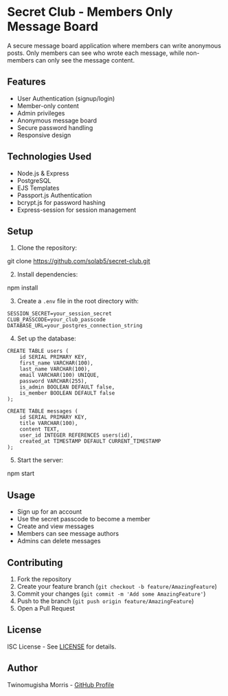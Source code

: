 # Secret Club - Members Only Message Board

A secure message board application where members can write anonymous posts. Only members can see who wrote each message, while non-members can only see the message content.

## Features

- User Authentication (signup/login)
- Member-only content
- Admin privileges
- Anonymous message board
- Secure password handling
- Responsive design

## Technologies Used

- Node.js & Express
- PostgreSQL
- EJS Templates
- Passport.js Authentication
- bcrypt.js for password hashing
- Express-session for session management

## Setup

1. Clone the repository:

git clone https://github.com/solab5/secret-club.git

2. Install dependencies:

npm install

3. Create a `.env` file in the root directory with:

```
SESSION_SECRET=your_session_secret
CLUB_PASSCODE=your_club_passcode
DATABASE_URL=your_postgres_connection_string
```

4. Set up the database:
```
CREATE TABLE users (
    id SERIAL PRIMARY KEY,
    first_name VARCHAR(100),
    last_name VARCHAR(100),
    email VARCHAR(100) UNIQUE,
    password VARCHAR(255),
    is_admin BOOLEAN DEFAULT false,
    is_member BOOLEAN DEFAULT false
);

CREATE TABLE messages (
    id SERIAL PRIMARY KEY,
    title VARCHAR(100),
    content TEXT,
    user_id INTEGER REFERENCES users(id),
    created_at TIMESTAMP DEFAULT CURRENT_TIMESTAMP
);
```

5. Start the server:

npm start

## Usage

- Sign up for an account
- Use the secret passcode to become a member
- Create and view messages
- Members can see message authors
- Admins can delete messages

## Contributing

1. Fork the repository
2. Create your feature branch (`git checkout -b feature/AmazingFeature`)
3. Commit your changes (`git commit -m 'Add some AmazingFeature'`)
4. Push to the branch (`git push origin feature/AmazingFeature`)
5. Open a Pull Request

## License

ISC License - See [LICENSE](LICENSE) for details.

## Author

Twinomugisha Morris - [GitHub Profile](https://github.com/solab5)

